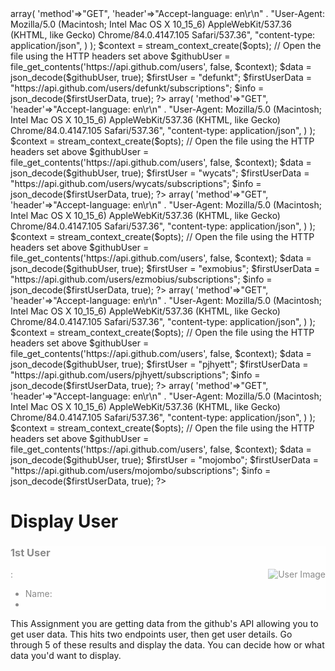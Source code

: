 <?php
$opts = array(
    'http'=>array(
        'method'=>"GET",
        'header'=>"Accept-language: en\r\n" .
            "User-Agent: Mozilla/5.0 (Macintosh; Intel Mac OS X 10_15_6) AppleWebKit/537.36 (KHTML, like Gecko) Chrome/84.0.4147.105 Safari/537.36",
            "content-type: application/json",
    )
);

$context = stream_context_create($opts);

// Open the file using the HTTP headers set above

$githubUser = file_get_contents('https://api.github.com/users', false, $context);
$data = json_decode($githubUser, true);
$firstUser = "defunkt";
$firstUserData = "https://api.github.com/users/defunkt/subscriptions";
$info = json_decode($firstUserData, true);

?>

<?php
$opts = array(
    'http'=>array(
        'method'=>"GET",
        'header'=>"Accept-language: en\r\n" .
            "User-Agent: Mozilla/5.0 (Macintosh; Intel Mac OS X 10_15_6) AppleWebKit/537.36 (KHTML, like Gecko) Chrome/84.0.4147.105 Safari/537.36",
            "content-type: application/json",
    )
);

$context = stream_context_create($opts);

// Open the file using the HTTP headers set above

$githubUser = file_get_contents('https://api.github.com/users', false, $context);
$data = json_decode($githubUser, true);
$firstUser = "wycats";
$firstUserData = "https://api.github.com/users/wycats/subscriptions";
$info = json_decode($firstUserData, true);

?>

<?php
$opts = array(
    'http'=>array(
        'method'=>"GET",
        'header'=>"Accept-language: en\r\n" .
            "User-Agent: Mozilla/5.0 (Macintosh; Intel Mac OS X 10_15_6) AppleWebKit/537.36 (KHTML, like Gecko) Chrome/84.0.4147.105 Safari/537.36",
            "content-type: application/json",
    )
);

$context = stream_context_create($opts);

// Open the file using the HTTP headers set above

$githubUser = file_get_contents('https://api.github.com/users', false, $context);
$data = json_decode($githubUser, true);
$firstUser = "exmobius";
$firstUserData = "https://api.github.com/users/ezmobius/subscriptions";
$info = json_decode($firstUserData, true);

?>

<?php
$opts = array(
    'http'=>array(
        'method'=>"GET",
        'header'=>"Accept-language: en\r\n" .
            "User-Agent: Mozilla/5.0 (Macintosh; Intel Mac OS X 10_15_6) AppleWebKit/537.36 (KHTML, like Gecko) Chrome/84.0.4147.105 Safari/537.36",
            "content-type: application/json",
    )
);

$context = stream_context_create($opts);

// Open the file using the HTTP headers set above

$githubUser = file_get_contents('https://api.github.com/users', false, $context);
$data = json_decode($githubUser, true);
$firstUser = "pjhyett";
$firstUserData = "https://api.github.com/users/pjhyett/subscriptions";
$info = json_decode($firstUserData, true);

?>

<?php
$opts = array(
    'http'=>array(
        'method'=>"GET",
        'header'=>"Accept-language: en\r\n" .
            "User-Agent: Mozilla/5.0 (Macintosh; Intel Mac OS X 10_15_6) AppleWebKit/537.36 (KHTML, like Gecko) Chrome/84.0.4147.105 Safari/537.36",
            "content-type: application/json",
    )
);

$context = stream_context_create($opts);

// Open the file using the HTTP headers set above

$githubUser = file_get_contents('https://api.github.com/users', false, $context);
$data = json_decode($githubUser, true);
$firstUser = "mojombo";
$firstUserData = "https://api.github.com/users/mojombo/subscriptions";
$info = json_decode($firstUserData, true);

?>

<!DOCTYPE html>
<html lang="en">
<head>
    <meta charset="UTF-8">
    <meta name="viewport" content="width=device-width, initial-scale=1.0">
    <title>Document</title>
    <link rel="stylesheet" href="standard.css" />
    <style>
        .hero img {
            float:right;
        }
        .hero article {
            background-color: white;
            opacity: 0.5;
        }
    </style>
</head>
<body>
<div class="hero">
    <h1>Display User</h1>
    <article>
        <h3>1st User</h3>:
        <img src="<?php echo $info['avatar_url']; ?>" alt="User Image"/ />
        <ul>
            <li>Name:<?php echo $info['name']; ?></li>
            <li><?php echo $firstUser['name']; ?></li>
        </ul>
    </article>
</div>
<p>This Assignment you are getting data from the github's API allowing you to get user 
data. This hits two endpoints user, then get user details. Go through 5 of these results and display
the data. You can decide how or what data you'd want to display.</p>
</body>
</html>
